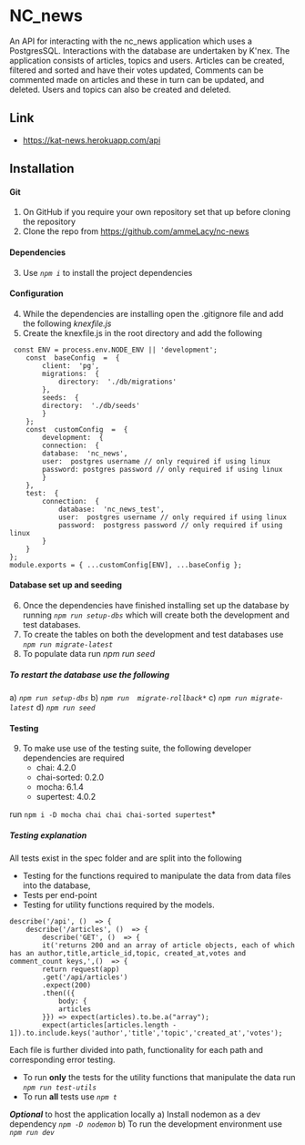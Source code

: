 ﻿# NC_news

An API for interacting with the nc_news application which uses a PostgresSQL. Interactions with the database are undertaken by K'nex. The application consists of articles, topics and users. Articles can be created, filtered and sorted and have their votes updated, Comments can be commented made on articles and these in turn can be updated, and deleted. Users and topics can also be created and deleted.

## Link
- https://kat-news.herokuapp.com/api

## Installation 
#### Git
 1. On GitHub if you require your own repository set that up before cloning the repository
 2. Clone the repo from https://github.com/ammeLacy/nc-news 
  #### Dependencies
 3. Use *``npm i``* to install the project dependencies
 #### Configuration 
 4. While the dependencies are installing open the .gitignore  file and add the following *knexfile.js*
 5. Create the knexfile.js in the root directory and add the following 

```
 const ENV = process.env.NODE_ENV || 'development';
	const  baseConfig  =  {
		client:  'pg',
		migrations:  {
			directory:  './db/migrations'
		},
		seeds:  {
		directory:  './db/seeds'
		}
	};
	const  customConfig  =  {
		development:  {
		connection:  {
		database:  'nc_news',
		user:  postgres username // only required if using linux
		password: postgres password // only required if using linux
		}
	},
	test:  {
		connection:  {
			database:  'nc_news_test',
			user:  postgres username // only required if using linux
			password:  postgress password // only required if using linux
		}
	}
};
module.exports = { ...customConfig[ENV], ...baseConfig };
```
#### Database  set up and seeding 
6. Once the dependencies have finished installing set up the database by running *``npm run setup-dbs``* which will create both the development and test databases. 
7. To create the tables on both the development and test databases use *``npm run migrate-latest``*
8. To populate data  run *npm run seed*

##### To restart the database use the following 
a) *``npm run setup-dbs``*
b) *``npm run  migrate-rollback*``*
c) *``npm run migrate-latest``*
d) *``npm run seed``*

#### Testing 
 9. To make use use of the testing suite, the following developer dependencies are required
	 - chai:  4.2.0
	- chai-sorted: 0.2.0
	- mocha: 6.1.4
	- supertest: 4.0.2

run ``npm i -D mocha chai chai chai-sorted supertest``*

##### Testing explanation 
All tests exist in the spec folder and are split into the following 

 - Testing for the functions required to manipulate the data from data files into the database,
 - Tests per end-point 
 - Testing for utility functions required by the models. 
```
describe('/api', ()  => {
	describe('/articles', ()  => {
		describe('GET', ()  => {
		it('returns 200 and an array of article objects, each of which has an author,title,article_id,topic, created_at,votes and comment_count keys,',()  => {
		return request(app)
		.get('/api/articles')
		.expect(200)
		.then(({
			body: {
			articles
		}}) => expect(articles).to.be.a("array");
		expect(articles[articles.length - 1]).to.include.keys('author','title','topic','created_at','votes');

```
Each file is further divided into path, functionality for each path and corresponding error testing. 
 - To run **only** the tests for the utility functions that manipulate the data run *``npm run test-utils``*
 - To run **all** tests use *``npm t ``*
 
 ***Optional*** to host the application locally 
a) Install nodemon as a dev dependency *``npm -D nodemon``* 
b) To run the development environment use  *``npm run dev``*



